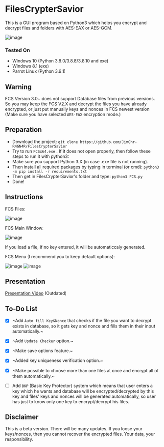 # FilesCrypterSavior
This is a GUI program based on Python3 which helps you encrypt and decrypt files and folders with AES-EAX or AES-GCM.

![image](https://user-images.githubusercontent.com/59511698/123561803-44e66600-d7b3-11eb-9d57-47cf7d6320f8.png)



### Tested On
- Windows 10 (Python 3.8.0/3.8.8/3.8.10 and exe)
- Windows 8.1 (exe)
- Parrot Linux (Python 3.9.1)

## Warning
FCS Version 3.0+ does not support Database files from previous versions. So you may keep the FCS V2.X and decrypt the files you have already encrypted, or just put manually keys and nonces in FCS newest version (Make sure you have selected `AES-EAX` encryption mode.)

## Preparation
- Download the project: `git clone https://github.com/JimChr-R4GN4R/FilesCrypterSavior`
- Try to run `FCSx64.exe` . If it does not open properly, then follow these steps to run it with python3:
- Make sure you support Python 3.X (in case .exe file is not running).
- Then install all required packages by typing in terminal (or cmd):
`python3 -m pip install -r requirements.txt`
- Then get in FilesCrypterSavior's folder and type:
`python3 FCS.py`
- Done!


## Instructions
FCS Files:

![image](https://user-images.githubusercontent.com/59511698/123560523-5f1c4600-d7ab-11eb-86be-0232961d1424.png)

FCS Main Window:

![image](https://user-images.githubusercontent.com/59511698/123560662-58420300-d7ac-11eb-9c79-0a6953080d4c.png)

If you load a file, if no key entered, it will be automaticcaly generated.

FCS Menu (I recommend you to keep default options):

![image](https://user-images.githubusercontent.com/59511698/123560753-e1593a00-d7ac-11eb-8345-bf9eaa41faa2.png)
![image](https://user-images.githubusercontent.com/59511698/123560805-42810d80-d7ad-11eb-9540-1c811f960ae9.png)


## Presentation
[Presentation Video](https://www.youtube.com/watch?v=K3w5Q58m8UA) (Outdated)


## To-Do List
- [X] ~Add `Auto fill Key&Nonce` that checks if the file you want to decrypt exists in database, so it gets key and nonce and fills them in their input automatically.~

- [X] ~Add `Update Checker` option.~

- [X] ~Make save options feature.~

- [X] ~Added key uniqueness verification option.~

- [X] ~Make possible to choose more than one files at once and encrypt all of them automatically.~

- [ ] Add `BKP` (Basic Key Protector) system which means that user enters a key which he wants and database will be encrypted/decrypted by this key and files' keys and nonces will be generated automatically, so user has just to know only one key to encrypt/decrypt his files.



## Disclaimer
This is a beta version. There will be many updates. If you loose your keys/nonces, then you cannot recover the encrypted files. Your data, your responsibility.
